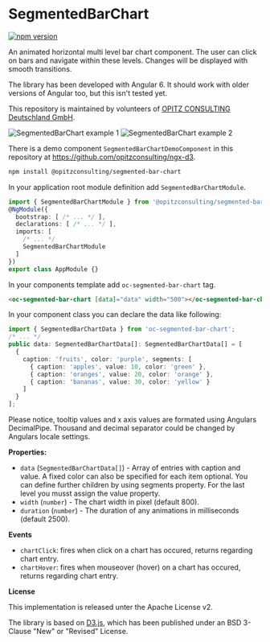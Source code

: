 # SegmentedBarChart
[![npm version](https://badge.fury.io/js/%40opitzconsulting%2Fsegmented-bar-chart.svg)](https://badge.fury.io/js/%40opitzconsulting%2Fsegmented-bar-chart.svg)

An animated horizontal multi level bar chart component. The user can click on bars and navigate within these levels. Changes will be displayed with smooth transitions.

The library has been developed with Angular 6. It should work with older versions of Angular too, but this isn't tested yet.

This repository is maintained by volunteers of [OPITZ CONSULTING Deutschland GmbH](https://www.opitz-consulting.com).

![SegmentedBarChart example 1](https://github.com/opitzconsulting/ngx-d3/tree/master/projects/segmented-bar-chart/img/example1.png)
![SegmentedBarChart example 2](https://github.com/opitzconsulting/ngx-d3/tree/master/projects/segmented-bar-chart/img/example2.png)

There is a demo component `SegmentedBarChartDemoComponent` in this repository at https://github.com/opitzconsulting/ngx-d3.

```bash
npm install @opitzconsulting/segmented-bar-chart
```

In your application root module definition add `SegmentedBarChartModule`.
```typescript
import { SegmentedBarChartModule } from '@opitzconsulting/segmented-bar-chart';
@NgModule({
  bootstrap: [ /* ... */ ],
  declarations: [ /* ... */ ],
  imports: [
    /* ... */
    SegmentedBarChartModule
  ]
})
export class AppModule {}
```

In your components template add `oc-segmented-bar-chart` tag.
```html
<oc-segmented-bar-chart [data]="data" width="500"></oc-segmented-bar-chart>
```

In your component class you can declare the data like following:
```typescript
import { SegmentedBarChartData } from 'oc-segmented-bar-chart';
/* ... */
public data: SegmentedBarChartData[]: SegmentedBarChartData[] = [
  {
    caption: 'fruits', color: 'purple', segments: [
      { caption: 'apples', value: 10, color: 'green' },
      { caption: 'oranges', value: 20, color: 'orange' },
      { caption: 'bananas', value: 30, color: 'yellow' }
    ]
  }
];
```

Please notice, tooltip values and x axis values are formated using Angulars DecimalPipe. Thousand and decimal separator could be changed by Angulars locale settings.

**Properties:**
- `data` (`SegmentedBarChartData[]`) - Array of entries with caption and value. A fixed color can also be specified for each item optional. You can define further children by using segments property. For the last level you musst assign the value property. 
- `width` (`number`) - The chart width in pixel (default 800).
- `duration` (`number`) - The duration of any animations in milliseconds (default 2500).

**Events**
- `chartClick`: fires when click on a chart has occured, returns regarding chart entry.
- `chartHover`: fires when mouseover (hover) on a chart has occured, returns regarding chart entry.

**License**

This implementation is released unter the Apache License v2.

The library is based on [D3.js](https://github.com/d3), which has been published under an BSD 3-Clause "New" or "Revised" License.